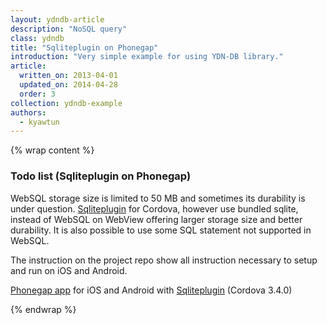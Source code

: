 ```yaml
---
layout: ydndb-article
description: "NoSQL query"
class: ydndb
title: "Sqliteplugin on Phonegap"
introduction: "Very simple example for using YDN-DB library."
article:
  written_on: 2013-04-01
  updated_on: 2014-04-28
  order: 3
collection: ydndb-example
authors:
  - kyawtun
---
```


{% wrap content %}
 
### Todo list (Sqliteplugin on Phonegap)

WebSQL storage size is limited to 50 MB and sometimes its durability is under question. [Sqliteplugin](https://github.com/brodysoft/Cordova-SQLitePlugin) for Cordova, however use bundled sqlite, instead of WebSQL on WebView offering larger storage size and better durability. It is also possible to use some SQL statement not supported in WebSQL.

The instruction on the project repo show all instruction necessary to setup and run on iOS and Android.

[Phonegap app](https://github.com/yathit/cordova-sqliteplugin-todo) for iOS and Android with [Sqliteplugin](https://github.com/brodysoft/Cordova-SQLitePlugin) (Cordova 3.4.0)
   
{% endwrap %}     